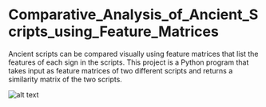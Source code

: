 # Comparative_Analysis_of_Ancient_Scripts_using_Feature_Matrices

Ancient scripts can be compared visually using feature matrices that list the features of each sign in the scripts. This project is a Python program that takes input as feature matrices of two different scripts and returns a similarity matrix of the two scripts.

![alt text]((https://github.com/manojreddyoladri/Comparative_Analysis_of_Ancient_Scripts_using_Feature_Matrices/blob/main/IMG_0221.png))
